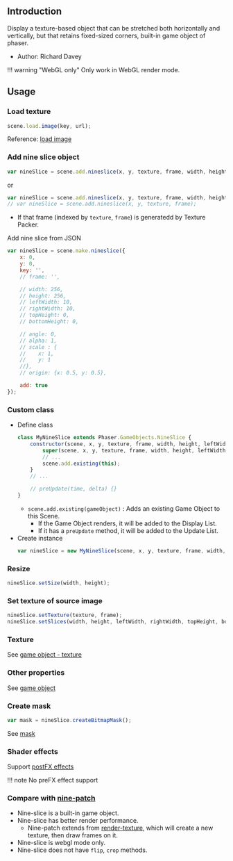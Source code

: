 ## Introduction

Display a texture-based object that can be stretched both horizontally and vertically, 
but that retains fixed-sized corners, built-in game object of phaser.

- Author: Richard Davey

!!! warning "WebGL only"
    Only work in WebGL render mode.


## Usage

### Load texture

```javascript
scene.load.image(key, url);
```

Reference: [load image](loader.md#image)

### Add nine slice object

```javascript
var nineSlice = scene.add.nineslice(x, y, texture, frame, width, height, leftWidth, rightWidth, topHeight, bottomHeight);
```

or

```javascript
var nineSlice = scene.add.nineslice(x, y, texture, frame, width, height);
// var nineSlice = scene.add.nineslice(x, y, texture, frame);
```

- If that frame (indexed by `texture`, `frame`) is generatedd by Texture Packer.


Add nine slice from JSON

```javascript
var nineSlice = scene.make.nineslice({
    x: 0,
    y: 0,
    key: '',
    // frame: '',

    // width: 256,
    // height: 256,
    // leftWidth: 10,
    // rightWidth: 10,
    // topHeight: 0,
    // bottomHeight: 0,

    // angle: 0,
    // alpha: 1,
    // scale : {
    //    x: 1,
    //    y: 1
    //},
    // origin: {x: 0.5, y: 0.5},

    add: true
});
```

### Custom class

- Define class
    ```javascript
    class MyNineSlice extends Phaser.GameObjects.NineSlice {
        constructor(scene, x, y, texture, frame, width, height, leftWidth, rightWidth, topHeight, bottomHeight) {
            super(scene, x, y, texture, frame, width, height, leftWidth, rightWidth, topHeight, bottomHeight);
            // ...
            scene.add.existing(this);
        }
        // ...

        // preUpdate(time, delta) {}
    }
    ```
    - `scene.add.existing(gameObject)` : Adds an existing Game Object to this Scene.
        - If the Game Object renders, it will be added to the Display List.
        - If it has a `preUpdate` method, it will be added to the Update List.
- Create instance
    ```javascript
    var nineSlice = new MyNineSlice(scene, x, y, texture, frame, width, height, leftWidth, rightWidth, topHeight, bottomHeight);
    ```

### Resize

```javascript
nineSlice.setSize(width, height);
```

### Set texture of source image

```javascript
nineSlice.setTexture(texture, frame);
nineSlice.setSlices(width, height, leftWidth, rightWidth, topHeight, bottomHeight);
```

### Texture

See [game object - texture](gameobject.md#texture)

### Other properties

See [game object](gameobject.md)

### Create mask

```javascript
var mask = nineSlice.createBitmapMask();
```

See [mask](mask.md)

### Shader effects

Support [postFX effects](shader-builtin.md)

!!! note
    No preFX effect support

### Compare with [nine-patch](ninepatch.md)

- Nine-slice is a built-in game object.
- Nine-slice has better render performance.
    - Nine-patch extends from [render-texture](rendertexture.md), which will create a new texture, then draw frames on it.
- Nine-slice is webgl mode only.
- Nine-slice does not have `flip`, `crop` methods.
